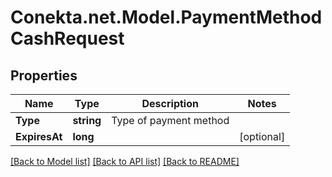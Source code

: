 # Conekta.net.Model.PaymentMethodCashRequest

## Properties

Name | Type | Description | Notes
------------ | ------------- | ------------- | -------------
**Type** | **string** | Type of payment method | 
**ExpiresAt** | **long** |  | [optional] 

[[Back to Model list]](../README.md#documentation-for-models) [[Back to API list]](../README.md#documentation-for-api-endpoints) [[Back to README]](../README.md)

